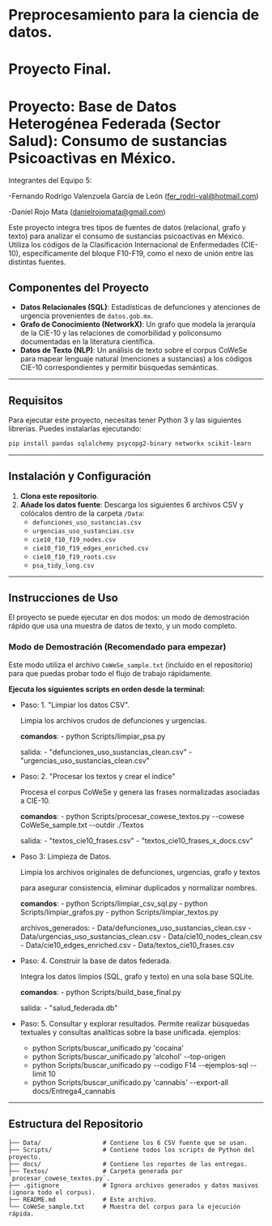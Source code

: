 # Preprocesamiento para la ciencia de datos.

# Proyecto Final.

# Proyecto: Base de Datos Heterogénea Federada (Sector Salud): Consumo de sustancias Psicoactivas en México.

Integrantes del Equipo 5:

-Fernando Rodrigo Valenzuela García de León (fer_rodri-val@hotmail.com)

-Daniel Rojo Mata (danielrojomata@gmail.com)

Este proyecto integra tres tipos de fuentes de datos (relacional, grafo y texto) para analizar el consumo de sustancias psicoactivas en México. Utiliza los códigos de la Clasificación Internacional de Enfermedades (CIE-10), específicamente del bloque F10-F19, como el nexo de unión entre las distintas fuentes.

## Componentes del Proyecto

- **Datos Relacionales (SQL)**: Estadísticas de defunciones y atenciones de urgencia provenientes de `datos.gob.mx`.
- **Grafo de Conocimiento (NetworkX)**: Un grafo que modela la jerarquía de la CIE-10 y las relaciones de comorbilidad y policonsumo documentadas en la literatura científica.
- **Datos de Texto (NLP)**: Un análisis de texto sobre el corpus CoWeSe para mapear lenguaje natural (menciones a sustancias) a los códigos CIE-10 correspondientes y permitir búsquedas semánticas.

---

## Requisitos

Para ejecutar este proyecto, necesitas tener Python 3 y las siguientes librerías. Puedes instalarlas ejecutando:

```bash
pip install pandas sqlalchemy psycopg2-binary networkx scikit-learn
```

---

## Instalación y Configuración

1.  **Clona este repositorio**.
2.  **Añade los datos fuente**: Descarga los siguientes 6 archivos CSV y colócalos dentro de la carpeta `/Data`:
    - `defunciones_uso_sustancias.csv`
    - `urgencias_uso_sustancias.csv`
    - `cie10_f10_f19_nodes.csv`
    - `cie10_f10_f19_edges_enriched.csv`
    - `cie10_f10_f19_roots.csv`
    - `psa_tidy_long.csv`

---

## Instrucciones de Uso

El proyecto se puede ejecutar en dos modos: un modo de demostración rápido que usa una muestra de datos de texto, y un modo completo.

### Modo de Demostración (Recomendado para empezar)

Este modo utiliza el archivo `CoWeSe_sample.txt` (incluido en el repositorio) para que puedas probar todo el flujo de trabajo rápidamente.

**Ejecuta los siguientes scripts en orden desde la terminal:**

- Paso: 1. "Limpiar los datos CSV".
  
  Limpia los archivos crudos de defunciones y urgencias.
  
  **comandos**:
      - python Scripts/limpiar_psa.py
  
  salida:
      - "defunciones_uso_sustancias_clean.csv"
      - "urgencias_uso_sustancias_clean.csv"

- Paso: 2. "Procesar los textos y crear el índice"
  
  Procesa el corpus CoWeSe y genera las frases normalizadas asociadas a CIE-10.

  **comandos**:
      - python Scripts/procesar_cowese_textos.py --cowese CoWeSe_sample.txt --outdir ./Textos

  salida:
      - "textos_cie10_frases.csv"
      - "textos_cie10_frases_x_docs.csv"

- Paso 3: Limpieza de Datos.

  Limpia los archivos originales de defunciones, urgencias, grafo y textos

  para asegurar consistencia, eliminar duplicados y normalizar nombres.

  **comandos**:
      - python Scripts/limpiar_csv_sql.py
      - python Scripts/limpiar_grafos.py
      - python Scripts/limpiar_textos.py

  archivos_generados:
      - Data/defunciones_uso_sustancias_clean.csv
      - Data/urgencias_uso_sustancias_clean.csv
      - Data/cie10_nodes_clean.csv
      - Data/cie10_edges_enriched.csv
      - Data/textos_cie10_frases.csv

- Paso: 4. Construir la base de datos federada.

  Integra los datos limpios (SQL, grafo y texto) en una sola base SQLite.

  **comandos**:
      - python Scripts/build_base_final.py

  salida:
      - "salud_federada.db"

- Paso: 5. Consultar y explorar resultados.
  Permite realizar búsquedas textuales y consultas analíticas sobre la base unificada.
  ejemplos:
  - python Scripts/buscar_unificado.py 'cocaína'
  - python Scripts/buscar_unificado.py 'alcohol' --top-origen
  - python Scripts/buscar_unificado.py --codigo F14 --ejemplos-sql --limit 10
  - python Scripts/buscar_unificado.py 'cannabis' --export-all docs/Entrega4_cannabis

<!-- ### Ejemplo de Consulta Federada

Una vez creada la base de datos, puedes hacer consultas que combinen las tres fuentes de datos. Por ejemplo, para buscar información sobre "intoxicación por cocaína":

```bash
python Scripts/salud_federada_prototipo.py --data-dir ./Data --texto "intoxicación por cocaína"
```

**¿Qué hará este comando?**

1.  **Texto -> Código**: Mapeará la palabra "cocaína" al código CIE-10 **F14**.
2.  **Código -> SQL**: Consultará la base de datos para obtener el número de defunciones por F14, agrupado por año y entidad.
3.  **Código -> Grafo**: Consultará el grafo para obtener los subtipos de diagnóstico asociados a F14 (ej. F14.0, F14.1, etc.).

### Modo Completo

Para reproducir los resultados con el corpus de texto completo:

1.  **Descarga el corpus CoWeSe** desde su fuente oficial y colócalo en la raíz del proyecto.
2.  **Sigue los mismos pasos** que en el modo de demostración, pero en el paso 2, apunta al archivo completo:
    ```bash
    python Scripts/procesar_cowese_textos.py --cowese CoWeSe.txt --outdir ./Textos
    ``` -->

---

## Estructura del Repositorio

```
├── Data/                 # Contiene los 6 CSV fuente que se usan.
├── Scripts/              # Contiene todos los scripts de Python del proyecto.
├── docs/                 # Contiene los reportes de las entregas.
├── Textos/               # Carpeta generada por `procesar_cowese_textos.py`.
├── .gitignore            # Ignora archivos generados y datos masivos (ignora todo el corpus).
├── README.md             # Este archivo.
└── CoWeSe_sample.txt     # Muestra del corpus para la ejecución rápida.
```
